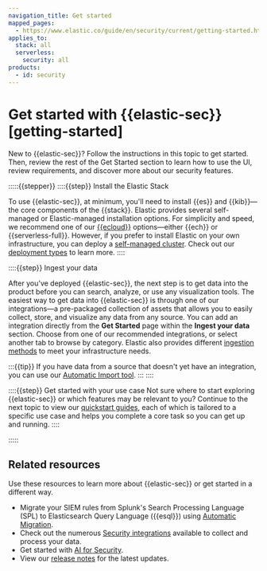 ```yaml
---
navigation_title: Get started
mapped_pages:
  - https://www.elastic.co/guide/en/security/current/getting-started.html
applies_to:
  stack: all
  serverless:
    security: all
products:
  - id: security
---
```


# Get started with {{elastic-sec}} [getting-started]

New to {{elastic-sec}}? Follow the instructions in this topic to get started. Then, review the rest of the Get Started section to learn how to use the UI, review requirements, and discover more about our security features.

:::::{{stepper}}
::::{{step}} Install the Elastic Stack  

To use {{elastic-sec}}, at minimum, you'll need to install {{es}} and {{kib}}—the core components of the {{stack}}. Elastic provides several self-managed or Elastic-managed installation options. For simplicity and speed, we recommend one of our [{{ecloud}}](/deploy-manage/deploy/elastic-cloud.md) options—either {{ech}} or {{serverless-full}}. However, if you prefer to install Elastic on your own infrastructure, you can deploy a [self-managed cluster](/deploy-manage/deploy/self-managed.md). Check out our [deployment types](/deploy-manage/deploy.md#choosing-your-deployment-type) to learn more. 
::::

::::{{step}} Ingest your data 


After you've deployed {{elastic-sec}}, the next step is to get data into the product before you can search, analyze, or use any visualization tools. The easiest way to get data into {{elastic-sec}} is through one of our integrations—a pre-packaged collection of assets that allows you to easily collect, store, and visualize any data from any source. You can add an integration directly from the **Get Started** page within the **Ingest your data** section. Choose from one of our recommended integrations, or select another tab to browse by category. Elastic also provides different [ingestion methods](integration-docs://reference/index.md#ingestion-methods) to meet your infrastructure needs. 

:::{{tip}}
If you have data from a source that doesn't yet have an integration, you can use our [Automatic Import tool](/solutions/security/get-started/automatic-import.md). 
:::
::::

::::{{step}} Get started with your use case 
Not sure where to start exploring {{elastic-sec}} 
or which features may be relevant to you? Continue to the next topic to view our [quickstart guides](../security/get-started/quickstarts.md), each of which is tailored to a specific use case and helps you complete a core task so you can get up and running. 
::::

:::::

## Related resources 

Use these resources to learn more about {{elastic-sec}} or get started in a different way.

* Migrate your SIEM rules from Splunk's Search Processing Language (SPL) to Elasticsearch Query Language ({{esql}}) using [Automatic Migration](../security/get-started/automatic-migration.md). 
* Check out the numerous [Security integrations](https://www.elastic.co/integrations/data-integrations?solution=security) available to collect and process your data.  
* Get started with [AI for Security](../security/ai.md). 
* View our [release notes](../../release-notes/elastic-security/index.md) for the latest updates. 

